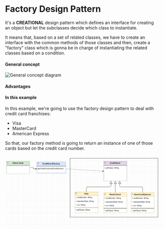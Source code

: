 # Factory Design Pattern
It's a **CREATIONAL** design pattern which defines an interface for creating an object but let the subclasses decide 
which class to instantiate.

It means that, based on a set of related classes, we have to create an interface with the common methods of those classes
 and then, create a "factory" class which is gonna be in charge of instantiating the related classes based on a condition.
 

#### General concept
![General concept diagram](https://www.oreilly.com/library/view/head-first-design/0596007124/figs/web/119fig01.png.jpg)

#### Advantages

#### In this example
In this example, we're going to use the factory design pattern to deal with credit card franchises:
* Visa
* MasterCard
* American Express

So that, our factory method is going to return an instance of one of those cards based on the credit card number.

![Diagram example](src/main/resources/factory.png)